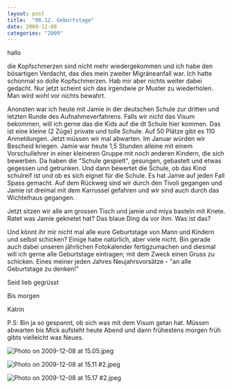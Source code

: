 ```yaml
---
layout: post
title:  "08.12. Geburtstage"
date: 2009-12-08
categories: "2009"
---
```

hallo


die Kopfschmerzen sind nicht mehr wiedergekommen und ich habe den bösartigen Verdacht, das dies mein zweiter Migräneanfall war. Ich hatte schonmal so dolle Kopfschmerzen. Hab mir aber nichts weiter dabei gedacht. Nur jetzt scheint sich das irgendwie pr Muster zu wiederholen. Man wird wohl vor nichts bewahrt.



Anonsten war ich heute mit Jamie in der deutschen Schule zur dritten und letzten Runde des Aufnahmeverfahrens. Falls wir nicht das Visum bekommen, will ich gerne das die Kids auf die dt Schule hier kommen. Das ist eine kleine (2 Züge) private und tolle Schule. Auf 50 Plätze gibt es 110 Anmeldungen. Jetzt müssen wir mal abwarten. Im Januar würden wir Bescheid kriegen. Jamie war heute 1,5 Stunden alleine mit einem Vorschullehrer in einer kleineren Gruppe mit noch anderen Kindern, die sich bewerben. Da haben die "Schule gespielt", gesungen, gebastelt und etwas gegessen und getrunken. Und dann bewertet die Schule, ob das Kind schulreif ist und ob es sich eignet für die Schule. Es hat Jamie auf jeden Fall Spass gemacht. Auf dem Rückweg sind wir durch den Tivoli gegangen und Jamie ist dreimal mit dem Karrussel gefahren und wir sind auch durch das Wichtelhaus gegangen. 



Jetzt sitzen wir alle am grossen Tisch und  jamie und miya basteln mit Knete. Ratet was Jamie geknetet hat? Das blaue Ding da vor ihm. Was ist das?



Und könnt ihr mir nicht mal alle eure Geburtstage von Mann und Kindern und selbst schicken? Einige habe natürlich, aber viele nicht. Bin gerade auch dabei unseren jährlichen Fotokalender fertigzumachen und diesmal will ich gerne alle Geburtstage eintragen; mit dem Zweck einen Gruss zu schicken. Eines meiner jeden Jahres Neujahrsvorsätze - "an alle Geburtstage zu denken!"



Seid lieb gegrüsst

Bis morgen

Katrin



P.S: Bin ja so gespannt, ob sich was mit dem Visum getan hat. Müssen abwarten bis Mick aufsteht heute Abend und dann frühestens morgen früh gibts vielleicht was Neues.







![Photo on 2009-12-08 at 15.05.jpeg](/weihnachten/assets/2009-12-08/Photo%20on%202009-12-08%20at%2015.05.jpeg)

![Photo on 2009-12-08 at 15.11 #2.jpeg](/weihnachten/assets/2009-12-08/Photo%20on%202009-12-08%20at%2015.11%20%232.jpeg)

![Photo on 2009-12-08 at 15.17 #2.jpeg](/weihnachten/assets/2009-12-08/Photo%20on%202009-12-08%20at%2015.17%20%232.jpeg)

